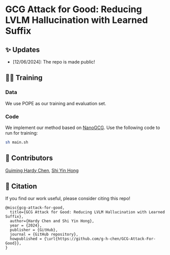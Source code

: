 # GCG Attack for Good: Reducing LVLM Hallucination with Learned Suffix



<!-- <p align="center">
⚡ALLaVA is a project that provides a large-scale GPT4V-synthesized  dataset for training LVLMs.⚡
</p> -->


<!-- 
<p align="center">
    <img src="https://img.shields.io/badge/Python-3.10-lightblue" alt="Python Version"/>
    <img src="https://img.shields.io/badge/PyTorch-2.1.1-lightblue" alt="PyTorch Version"/>
    <img src="https://img.shields.io/badge/transformers-4.37.0-lightblue" alt="Transformers Version"/>
</p>

<p align="center">
   📃 <a href="https://arxiv.org/abs/2402.11684" target="_blank">Paper</a>  • 🌐 <a href="https://allava.freedomai.cn/#/" target="_blank">Demo</a> 
</p>
<p align="center">
   🤗 <a href="https://huggingface.co/datasets/FreedomIntelligence/ALLaVA-4V" target="_blank">ALLaVA-4V Dataset</a> 
</p>
   
<p align="center">
   🤗 <a href="https://huggingface.co/FreedomIntelligence/ALLaVA-Phi3-mini-128k" target="_blank">ALLaVA-Phi3-mini-128k</a> 
   • 🤗 <a href="https://huggingface.co/FreedomIntelligence/ALLaVA-StableLM2-1_6B" target="_blank">ALLaVA-StableLM2-1_6B</a>
   • 🤗 <a href="https://huggingface.co/FreedomIntelligence/ALLaVA-Phi2-2_7B" target="_blank">ALLaVA-Phi2-2_7B</a> 
</p>
 -->


## ✨ Updates
- [12/06/2024]: The repo is made public!




<!-- ## 🏭 Inference -->




## 🏋️‍♂️ Training

### Data
We use POPE as our training and evaluation set.


### Code
We implement our method based on [NanoGCG](https://github.com/GraySwanAI/nanoGCG). 
Use the following code to run for training:
```bash
sh main.sh
```



## 🙌 Contributors
[Guiming Hardy Chen](https://g-h-chen.github.io/), [Shi Yin Hong](https://www.linkedin.com/in/shi-yin-hong-a400391aa)




## 📝 Citation
If you find our work useful, please consider citing this repo!
```
@misc{gcg-attack-for-good,
  title={GCG Attack for Good: Reducing LVLM Hallucination with Learned Suffix},
  author={Hardy Chen and Shi Yin Hong},
  year = {2024},
  publisher = {GitHub},
  journal = {GitHub repository},
  howpublished = {\url{https://github.com/g-h-chen/GCG-Attack-For-Good}},
}
```

